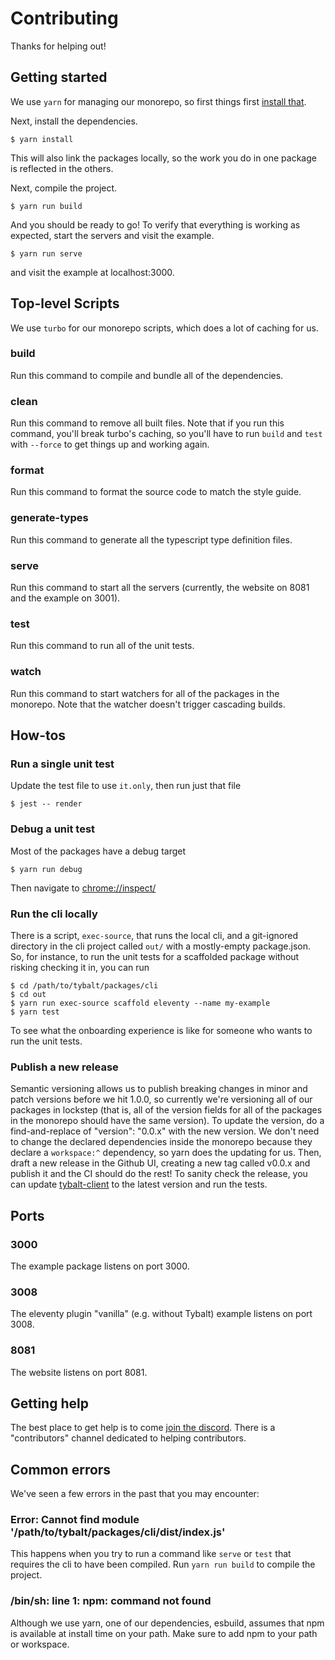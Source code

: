 # Contributing

Thanks for helping out!

## Getting started

We use `yarn` for managing our monorepo, so first things first [install that](https://yarnpkg.com/getting-started/install).

Next, install the dependencies.

```shell
$ yarn install
```

This will also link the packages locally, so the work you do in one package is reflected in the others.

Next, compile the project.

```shell
$ yarn run build
```

And you should be ready to go! To verify that everything is working as expected, start the servers and visit the example.

```shell
$ yarn run serve
```

and visit the example at localhost:3000.

## Top-level Scripts

We use `turbo` for our monorepo scripts, which does a lot of caching for us.

### build

Run this command to compile and bundle all of the dependencies.

### clean

Run this command to remove all built files. Note that if you run this command, you'll break turbo's
caching, so you'll have to run `build` and `test` with `--force` to get things up and working again.

### format

Run this command to format the source code to match the style guide.

### generate-types

Run this command to generate all the typescript type definition files.

### serve

Run this command to start all the servers (currently, the website on 8081 and the example on 3001).

### test

Run this command to run all of the unit tests.

### watch

Run this command to start watchers for all of the packages in the monorepo. Note that the watcher
doesn't trigger cascading builds.

## How-tos

### Run a single unit test

Update the test file to use `it.only`, then run just that file

```shell
$ jest -- render
```

### Debug a unit test

Most of the packages have a debug target

```shell
$ yarn run debug
```

Then navigate to [chrome://inspect/](chrome://inspect/)

### Run the cli locally

There is a script, `exec-source`, that runs the local cli, and a git-ignored directory in the cli
project called `out/` with a mostly-empty package.json. So, for instance, to run the unit tests 
for a scaffolded package without risking checking it in, you can run

```shell
$ cd /path/to/tybalt/packages/cli
$ cd out
$ yarn run exec-source scaffold eleventy --name my-example
$ yarn test
```

To see what the onboarding experience is like for someone who wants to run the unit tests.

### Publish a new release

Semantic versioning allows us to publish breaking changes in minor and patch versions before we
hit 1.0.0, so currently we're versioning all of our packages in lockstep (that is, all of the
version fields for all of the packages in the monorepo should have the same version). To update
the version, do a find-and-replace of "version": "0.0.x" with the new version. We don't need to
change the declared dependencies inside the monorepo because they declare a `workspace:^`
dependency, so yarn does the updating for us. Then, draft a new release in the Github UI,
creating a new tag called v0.0.x and publish it and the CI should do the rest! To sanity check
the release, you can update [tybalt-client](https://github.com/doug-wade/tybalt-client) to the
latest version and run the tests.

## Ports

### 3000

The example package listens on port 3000.

### 3008

The eleventy plugin "vanilla" (e.g. without Tybalt) example listens on port 3008.

### 8081

The website listens on port 8081.

## Getting help

The best place to get help is to come [join the discord](https://discord.gg/FHpfstT7Dw). There is
a "contributors" channel dedicated to helping contributors.

## Common errors

We've seen a few errors in the past that you may encounter:

### Error: Cannot find module '/path/to/tybalt/packages/cli/dist/index.js'

This happens when you try to run a command like `serve` or `test` that requires the cli to have been compiled. Run `yarn run build` to compile the project.

### /bin/sh: line 1: npm: command not found

Although we use yarn, one of our dependencies, esbuild, assumes that npm is available at install time on your path. Make sure to add npm to your path or workspace.
